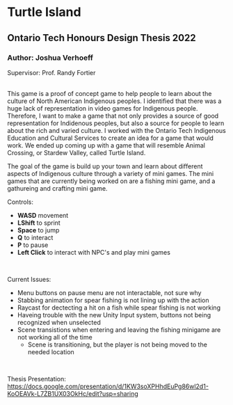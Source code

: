 # Turtle Island
## Ontario Tech Honours Design Thesis 2022

### Author: Joshua Verhoeff
Supervisor: Prof. Randy Fortier

<br>
This game is a proof of concept game to help people to learn about the culture of North American Indigenous peoples. I identified that there was a huge lack of representation in video games for Indigenous people. Therefore, I want to make a game that not only provides a source of good representation for Indidenous peoples, but also a source for people to learn about the rich and varied culture. I worked with the Ontario Tech Indigenous Education and Cultural Services to create an idea for a game that would work. We ended up coming up with a game that will resemble Animal Crossing, or Stardew Valley, called Turtle Island.

<br>

The goal of the game is build up your town and learn about different aspects of Indigenous culture through a variety of mini games. The mini games that are currently being worked on are a fishing mini game, and a gathureing and crafting mini game.

Controls:

- **WASD** movement
- **LShift** to sprint
- **Space** to jump
- **Q** to interact
- **P** to pause
- **Left Click** to interact with NPC's and play mini games

<br>

Current Issues:

- Menu buttons on pause menu are not interactable, not sure why
- Stabbing animation for spear fishing is not lining up with the action
- Raycast for dectecting a hit on a fish while spear fishing is not working
- Haveing trouble with the new Unity Input system, buttons not being recognized when unselected
- Scene transistions when entering and leaving the fishing minigame are not working all of the time
    - Scene is transitioning, but the player is not being moved to the needed location


<br>


Thesis Presentation: https://docs.google.com/presentation/d/1KW3soXPHhdEuPg86wl2d1-KoOEAVk-L7ZB1UX03OkHc/edit?usp=sharing